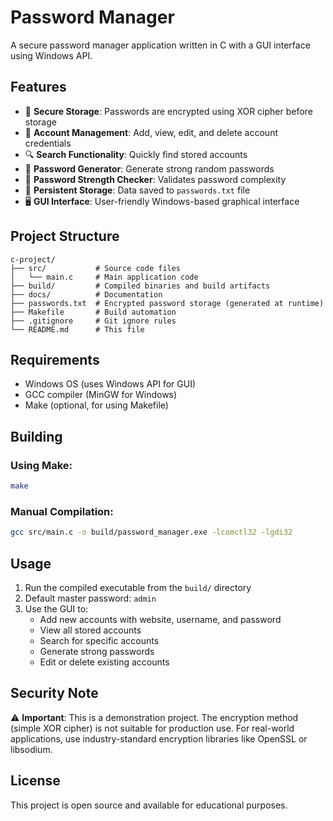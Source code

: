 # Password Manager

A secure password manager application written in C with a GUI interface using Windows API.

## Features

- 🔐 **Secure Storage**: Passwords are encrypted using XOR cipher before storage
- 👤 **Account Management**: Add, view, edit, and delete account credentials
- 🔍 **Search Functionality**: Quickly find stored accounts
- 🎲 **Password Generator**: Generate strong random passwords
- 💪 **Password Strength Checker**: Validates password complexity
- 💾 **Persistent Storage**: Data saved to `passwords.txt` file
- 🖥️ **GUI Interface**: User-friendly Windows-based graphical interface

## Project Structure

```
c-project/
├── src/           # Source code files
│   └── main.c     # Main application code
├── build/         # Compiled binaries and build artifacts
├── docs/          # Documentation
├── passwords.txt  # Encrypted password storage (generated at runtime)
├── Makefile       # Build automation
├── .gitignore     # Git ignore rules
└── README.md      # This file
```

## Requirements

- Windows OS (uses Windows API for GUI)
- GCC compiler (MinGW for Windows)
- Make (optional, for using Makefile)

## Building

### Using Make:
```bash
make
```

### Manual Compilation:
```bash
gcc src/main.c -o build/password_manager.exe -lcomctl32 -lgdi32
```

## Usage

1. Run the compiled executable from the `build/` directory
2. Default master password: `admin`
3. Use the GUI to:
   - Add new accounts with website, username, and password
   - View all stored accounts
   - Search for specific accounts
   - Generate strong passwords
   - Edit or delete existing accounts

## Security Note

⚠️ **Important**: This is a demonstration project. The encryption method (simple XOR cipher) is not suitable for production use. For real-world applications, use industry-standard encryption libraries like OpenSSL or libsodium.

## License

This project is open source and available for educational purposes.